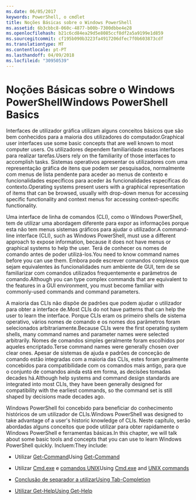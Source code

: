 ```yaml
---
ms.date: 06/05/2017
keywords: PowerShell, o cmdlet
title: Noções Básicas sobre o Windows PowerShell
ms.assetid: 6b3cbbc8-060c-4877-b00b-7300dbbe4e28
ms.openlocfilehash: b21c6cd84ea29d5e8085ccf8df2a5a9199e1d859
ms.sourcegitcommit: cf195b090b3223fa4917206dfec7f0b603873cdf
ms.translationtype: MT
ms.contentlocale: pt-PT
ms.lasthandoff: 04/09/2018
ms.locfileid: "30950539"
---
```

# <a name="windows-powershell-basics"></a><span data-ttu-id="f2959-103">Noções Básicas sobre o Windows PowerShell</span><span class="sxs-lookup"><span data-stu-id="f2959-103">Windows PowerShell Basics</span></span>
<span data-ttu-id="f2959-104">Interfaces de utilizador gráfica utilizam alguns conceitos básicos que são bem conhecidos para a maioria dos utilizadores do computador.</span><span class="sxs-lookup"><span data-stu-id="f2959-104">Graphical user interfaces use some basic concepts that are well known to most computer users.</span></span> <span data-ttu-id="f2959-105">Os utilizadores dependem familiaridade essas interfaces para realizar tarefas.</span><span class="sxs-lookup"><span data-stu-id="f2959-105">Users rely on the familiarity of those interfaces to accomplish tasks.</span></span> <span data-ttu-id="f2959-106">Sistemas operativos apresentar os utilizadores com uma representação gráfica de itens que podem ser pesquisados, normalmente com menus de lista pendente para aceder ao menus de contexto e funcionalidades específicos para aceder às funcionalidades específicas do contexto.</span><span class="sxs-lookup"><span data-stu-id="f2959-106">Operating systems present users with a graphical representation of items that can be browsed, usually with drop-down menus for accessing specific functionality and context menus for accessing context-specific functionality.</span></span>

<span data-ttu-id="f2959-107">Uma interface de linha de comandos (CLI), como o Windows PowerShell, tem de utilizar uma abordagem diferente para expor as informações porque esta não tem menus sistemas gráficos para ajudar o utilizador.</span><span class="sxs-lookup"><span data-stu-id="f2959-107">A command-line interface (CLI), such as Windows PowerShell, must use a different approach to expose information, because it does not have menus or graphical systems to help the user.</span></span> <span data-ttu-id="f2959-108">Terá de conhecer os nomes de comando antes de poder utilizá-los.</span><span class="sxs-lookup"><span data-stu-id="f2959-108">You need to know command names before you can use them.</span></span> <span data-ttu-id="f2959-109">Embora pode escrever comandos complexos que sejam equivalentes às funcionalidades num ambiente de GUI, tem de se familiarizar com comandos utilizados frequentemente e parâmetros de comando.</span><span class="sxs-lookup"><span data-stu-id="f2959-109">Although you can type complex commands that are equivalent to the features in a GUI environment, you must become familiar with commonly-used commands and command parameters.</span></span>

<span data-ttu-id="f2959-110">A maioria das CLIs não dispõe de padrões que podem ajudar o utilizador para obter a interface de.</span><span class="sxs-lookup"><span data-stu-id="f2959-110">Most CLIs do not have patterns that can help the user to learn the interface.</span></span> <span data-ttu-id="f2959-111">Porque CLIs eram os primeiro shells de sistema operativo, vários nomes de comando e os nomes dos parâmetros foram selecionados arbitrariamente.</span><span class="sxs-lookup"><span data-stu-id="f2959-111">Because CLIs were the first operating system shells, many command names and parameter names were selected arbitrarily.</span></span> <span data-ttu-id="f2959-112">Nomes de comandos simples geralmente foram escolhidos por aqueles encriptado.</span><span class="sxs-lookup"><span data-stu-id="f2959-112">Terse command names were generally chosen over clear ones.</span></span> <span data-ttu-id="f2959-113">Apesar de sistemas de ajuda e padrões de conceção de comando estão integradas com a maioria das CLIs, estes foram geralmente concebidos para compatibilidade com os comandos mais antigo, para que o conjunto de comandos ainda está em forma, as decisões tomadas decades há.</span><span class="sxs-lookup"><span data-stu-id="f2959-113">Although help systems and command design standards are integrated into most CLIs, they have been generally designed for compatibility with the earliest commands, so the command set is still shaped by decisions made decades ago.</span></span>

<span data-ttu-id="f2959-114">Windows PowerShell foi concebido para beneficiar do conhecimento históricos de um utilizador de CLIs.</span><span class="sxs-lookup"><span data-stu-id="f2959-114">Windows PowerShell was designed to take advantage of a user's historic knowledge of CLIs.</span></span> <span data-ttu-id="f2959-115">Neste capítulo, serão abordadas alguns conceitos que pode utilizar para obter rapidamente o Windows PowerShell e ferramentas básicas.</span><span class="sxs-lookup"><span data-stu-id="f2959-115">In this chapter, we will talk about some basic tools and concepts that you can use to learn Windows PowerShell quickly.</span></span> <span data-ttu-id="f2959-116">Incluem:</span><span class="sxs-lookup"><span data-stu-id="f2959-116">They include:</span></span>

- <span data-ttu-id="f2959-117">Utilizar [Get-Command](/powershell/module/Microsoft.PowerShell.Core/get-command)</span><span class="sxs-lookup"><span data-stu-id="f2959-117">Using [Get-Command](/powershell/module/Microsoft.PowerShell.Core/get-command)</span></span>

- <span data-ttu-id="f2959-118">Utilizar [Cmd.exe](/windows-server/administration/windows-commands/cmd) e [comandos UNIX](/windows/wsl/reference)</span><span class="sxs-lookup"><span data-stu-id="f2959-118">Using [Cmd.exe](/windows-server/administration/windows-commands/cmd) and [UNIX commands](/windows/wsl/reference)</span></span>

- [<span data-ttu-id="f2959-119">Conclusão de separador a utilizar</span><span class="sxs-lookup"><span data-stu-id="f2959-119">Using Tab-Completion</span></span>](../../core-powershell/console/using-tab-expansion.md)

- [<span data-ttu-id="f2959-120">Utilizar Get-Help</span><span class="sxs-lookup"><span data-stu-id="f2959-120">Using Get-Help</span></span>](./getting-detailed-help-information.md)
